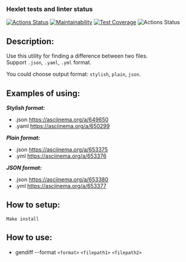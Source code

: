 ### Hexlet tests and linter status

[![Actions Status](https://github.com/katerinavolkova2609/frontend-project-46/actions/workflows/hexlet-check.yml/badge.svg)](https://github.com/katerinavolkova2609/frontend-project-46/actions)  [![Maintainability](https://api.codeclimate.com/v1/badges/a26dd422771e18af1094/maintainability)](https://codeclimate.com/github/katerinavolkova2609/frontend-project-46/maintainability)  [![Test Coverage](https://api.codeclimate.com/v1/badges/a26dd422771e18af1094/test_coverage)](https://codeclimate.com/github/katerinavolkova2609/frontend-project-46/test_coverage)  ![Actions Status](https://github.com/katerinavolkova2609/frontend-project-46/actions/workflows/nodejs.yml/badge.svg)

## Description:    
    
Use this utility for finding a difference between two files.   
Support `.json`, `.yaml`, `.yml` format.  
   
You could choose output format: `stylish`, `plain`, `json`.  
    
      
## Examples of using:   
     
***Stylish format:***  
+ .json https://asciinema.org/a/649650    
+ .yaml https://asciinema.org/a/650299    
    
      
***Plain format:***   
+ .json https://asciinema.org/a/653375    
+ .yml  https://asciinema.org/a/653376    
    
    
***JSON format:***  
+ .json https://asciinema.org/a/653380  
+ .yml  https://asciinema.org/a/653377  
     
      
## How to setup:  
`Make install`  
    
## How to use:   
+ gendiff --format `<format>` `<filepath1>` `<filepath2>`   

